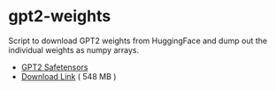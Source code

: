 # gpt2-weights

Script to download GPT2 weights from HuggingFace and dump out the individual weights as numpy arrays.

* [GPT2 Safetensors](https://huggingface.co/openai-community/gpt2/blob/main/model.safetensors)
* [Download Link](https://huggingface.co/openai-community/gpt2/resolve/main/model.safetensors) ( 548 MB )
